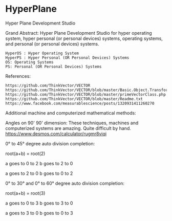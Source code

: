 # HyperPlane
Hyper Plane Development Studio



Grand Abstract: Hyper Plane Development Studio for hyper operating system, hyper personal (or personal devices) systems, operating systems, and personal (or personal devices) systems.

	HyperOS : Hyper Operating System
	HyperPS : Hyper Personal (OR Personal Devices) Systems
	OS: Operating Systems
	PS: Personal (OR Personal Devices) Systems


References: 

	https://github.com/ThinkVector/VECTOR
	https://github.com/ThinkVector/VECTOR/blob/master/Basic.Object.Transformation.txt
	https://github.com/ThinkVector/VECTOR/blob/master/primeVectorClass.php
	https://github.com/ThinkVector/VECTOR/blob/master/Readme.txt
	https://www.facebook.com/measurablescience/posts/1320931411260270


Additional machine and computerized mathematical methods:

 Angles on 90' 90' dimension:
  These techniques, machines and computerized systems are amazing. Quite difficult by hand.
  https://www.desmos.com/calculator/rugmr8viqi


 0° to 45° degree auto division completion:

  root(a+b) = root(2)
 
  a goes to 0 to 2
  b goes to 2 to 0

  a goes to 2 to 0
  b goes to 0 to 2

 0° to 30° and 0° to 60° degree auto division completion:

  root(a+b) = root(3)
 
  a goes to 0 to 3
  b goes to 3 to 0

  a goes to 3 to 0
  b goes to 0 to 3
